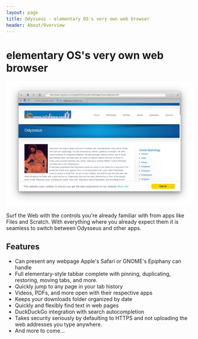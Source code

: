 ```yaml
---
layout: page
title: Odysseus - elementary OS's very own web browser
header: About/Overview
---
```


# elementary OS's very own web browser

<img src="screenshot.png" alt='Toolbar: [Close] [Back] [Forward] [Reload/Stop] ["Address bar"] [Menu] [Maximize], Tabbar, Webpage' />

Surf the Web with the controls you're already familiar with from apps like Files and Scratch. With everything where you already expect them it is seamless to switch between Odysseus and other apps. 

## Features

* Can present any webpage Apple's Safari or GNOME's Epiphany can handle
* Full elementary-style tabbar complete with pinning, duplicating, restoring, moving tabs, and more.
* Quickly jump to any page in your tab history
* Videos, PDFs, and more open with their respective apps
* Keeps your downloads folder organized by date
* Quickly and flexibly find text in web pages
* DuckDuckGo integration with search autocompletion
* Takes security seriously by defaulting to HTTPS and not uploading the web addresses you type anywhere. 
* And more to come…

